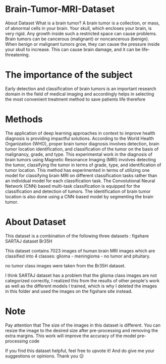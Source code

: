 # Brain-Tumor-MRI-Dataset
About Dataset
What is a brain tumor?
A brain tumor is a collection, or mass, of abnormal cells in your brain. Your skull, which encloses your brain, is very rigid. Any growth inside such a restricted space can cause problems. Brain tumors can be cancerous (malignant) or noncancerous (benign). When benign or malignant tumors grow, they can cause the pressure inside your skull to increase. This can cause brain damage, and it can be life-threatening.

# The importance of the subject
Early detection and classification of brain tumors is an important research domain in the field of medical imaging and accordingly helps in selecting the most convenient treatment method to save patients life therefore

# Methods
The application of deep learning approaches in context to improve health diagnosis is providing impactful solutions. According to the World Health Organization (WHO), proper brain tumor diagnosis involves detection, brain tumor location identification, and classification of the tumor on the basis of malignancy, grade, and type. This experimental work in the diagnosis of brain tumors using Magnetic Resonance Imaging (MRI) involves detecting the tumor, classifying the tumor in terms of grade, type, and identification of tumor location. This method has experimented in terms of utilizing one model for classifying brain MRI on different classification tasks rather than an individual model for each classification task. The Convolutional Neural Network (CNN) based multi-task classification is equipped for the classification and detection of tumors. The identification of brain tumor location is also done using a CNN-based model by segmenting the brain tumor.

# About Dataset
This dataset is a combination of the following three datasets :
figshare
SARTAJ dataset
Br35H

This dataset contains 7023 images of human brain MRI images which are classified into 4 classes: glioma - meningioma - no tumor and pituitary.

no tumor class images were taken from the Br35H dataset.

I think SARTAJ dataset has a problem that the glioma class images are not categorized correctly, I realized this from the results of other people's work as well as the different models I trained, which is why I deleted the images in this folder and used the images on the figshare site instead.

# Note
Pay attention that The size of the images in this dataset is different. You can resize the image to the desired size after pre-processing and removing the extra margins. This work will improve the accuracy of the model pre-processing code

If you find this dataset helpful, feel free to upvote it!
And do give me your suggestions or opinions. Thank you 😉
